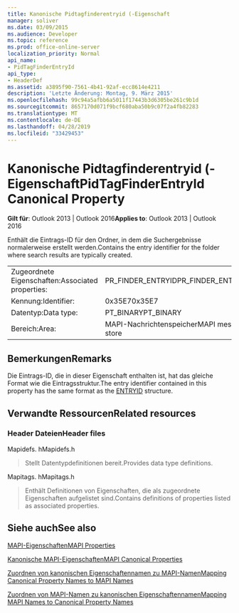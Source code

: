 ```yaml
---
title: Kanonische Pidtagfinderentryid (-Eigenschaft
manager: soliver
ms.date: 03/09/2015
ms.audience: Developer
ms.topic: reference
ms.prod: office-online-server
localization_priority: Normal
api_name:
- PidTagFinderEntryId
api_type:
- HeaderDef
ms.assetid: a3895f90-7561-4b41-92af-ecc8614e4211
description: 'Letzte Änderung: Montag, 9. März 2015'
ms.openlocfilehash: 99c94a5afbb6a5011f17443b3d6305be261c9b1d
ms.sourcegitcommit: 8657170d071f9bcf680aba50b9c07f2a4fb82283
ms.translationtype: MT
ms.contentlocale: de-DE
ms.lasthandoff: 04/28/2019
ms.locfileid: "33429453"
---
```

# <a name="pidtagfinderentryid-canonical-property"></a><span data-ttu-id="c8977-103">Kanonische Pidtagfinderentryid (-Eigenschaft</span><span class="sxs-lookup"><span data-stu-id="c8977-103">PidTagFinderEntryId Canonical Property</span></span>

  
  
<span data-ttu-id="c8977-104">**Gilt für**: Outlook 2013 | Outlook 2016</span><span class="sxs-lookup"><span data-stu-id="c8977-104">**Applies to**: Outlook 2013 | Outlook 2016</span></span> 
  
<span data-ttu-id="c8977-105">Enthält die Eintrags-ID für den Ordner, in dem die Suchergebnisse normalerweise erstellt werden.</span><span class="sxs-lookup"><span data-stu-id="c8977-105">Contains the entry identifier for the folder where search results are typically created.</span></span>
  
|||
|:-----|:-----|
|<span data-ttu-id="c8977-106">Zugeordnete Eigenschaften:</span><span class="sxs-lookup"><span data-stu-id="c8977-106">Associated properties:</span></span>  <br/> |<span data-ttu-id="c8977-107">PR_FINDER_ENTRYID</span><span class="sxs-lookup"><span data-stu-id="c8977-107">PR_FINDER_ENTRYID</span></span>  <br/> |
|<span data-ttu-id="c8977-108">Kennung:</span><span class="sxs-lookup"><span data-stu-id="c8977-108">Identifier:</span></span>  <br/> |<span data-ttu-id="c8977-109">0x35E7</span><span class="sxs-lookup"><span data-stu-id="c8977-109">0x35E7</span></span>  <br/> |
|<span data-ttu-id="c8977-110">Datentyp:</span><span class="sxs-lookup"><span data-stu-id="c8977-110">Data type:</span></span>  <br/> |<span data-ttu-id="c8977-111">PT_BINARY</span><span class="sxs-lookup"><span data-stu-id="c8977-111">PT_BINARY</span></span>  <br/> |
|<span data-ttu-id="c8977-112">Bereich:</span><span class="sxs-lookup"><span data-stu-id="c8977-112">Area:</span></span>  <br/> |<span data-ttu-id="c8977-113">MAPI-Nachrichtenspeicher</span><span class="sxs-lookup"><span data-stu-id="c8977-113">MAPI message store</span></span>  <br/> |
   
## <a name="remarks"></a><span data-ttu-id="c8977-114">Bemerkungen</span><span class="sxs-lookup"><span data-stu-id="c8977-114">Remarks</span></span>

<span data-ttu-id="c8977-115">Die Eintrags-ID, die in dieser Eigenschaft enthalten ist, [](entryid.md) hat das gleiche Format wie die Eintragsstruktur.</span><span class="sxs-lookup"><span data-stu-id="c8977-115">The entry identifier contained in this property has the same format as the [ENTRYID](entryid.md) structure.</span></span> 
  
## <a name="related-resources"></a><span data-ttu-id="c8977-116">Verwandte Ressourcen</span><span class="sxs-lookup"><span data-stu-id="c8977-116">Related resources</span></span>

### <a name="header-files"></a><span data-ttu-id="c8977-117">Header Dateien</span><span class="sxs-lookup"><span data-stu-id="c8977-117">Header files</span></span>

<span data-ttu-id="c8977-118">Mapidefs. h</span><span class="sxs-lookup"><span data-stu-id="c8977-118">Mapidefs.h</span></span>
  
> <span data-ttu-id="c8977-119">Stellt Datentypdefinitionen bereit.</span><span class="sxs-lookup"><span data-stu-id="c8977-119">Provides data type definitions.</span></span>
    
<span data-ttu-id="c8977-120">Mapitags. h</span><span class="sxs-lookup"><span data-stu-id="c8977-120">Mapitags.h</span></span>
  
> <span data-ttu-id="c8977-121">Enthält Definitionen von Eigenschaften, die als zugeordnete Eigenschaften aufgelistet sind.</span><span class="sxs-lookup"><span data-stu-id="c8977-121">Contains definitions of properties listed as associated properties.</span></span>
    
## <a name="see-also"></a><span data-ttu-id="c8977-122">Siehe auch</span><span class="sxs-lookup"><span data-stu-id="c8977-122">See also</span></span>



[<span data-ttu-id="c8977-123">MAPI-Eigenschaften</span><span class="sxs-lookup"><span data-stu-id="c8977-123">MAPI Properties</span></span>](mapi-properties.md)
  
[<span data-ttu-id="c8977-124">Kanonische MAPI-Eigenschaften</span><span class="sxs-lookup"><span data-stu-id="c8977-124">MAPI Canonical Properties</span></span>](mapi-canonical-properties.md)
  
[<span data-ttu-id="c8977-125">Zuordnen von kanonischen Eigenschaftennamen zu MAPI-Namen</span><span class="sxs-lookup"><span data-stu-id="c8977-125">Mapping Canonical Property Names to MAPI Names</span></span>](mapping-canonical-property-names-to-mapi-names.md)
  
[<span data-ttu-id="c8977-126">Zuordnen von MAPI-Namen zu kanonischen Eigenschaftennamen</span><span class="sxs-lookup"><span data-stu-id="c8977-126">Mapping MAPI Names to Canonical Property Names</span></span>](mapping-mapi-names-to-canonical-property-names.md)


